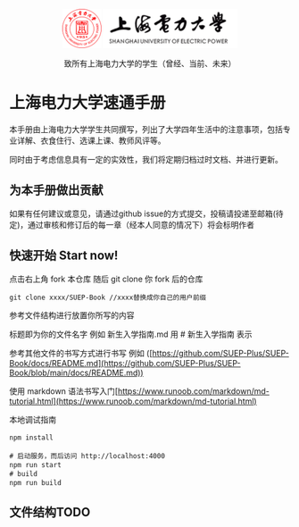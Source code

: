 <p style="text-align: center;">
    <img src="docs/static/imgs/logo.png" alt="suep icon" style="width: 70px; height: 70px"> 
    <img src="docs/static/imgs/name.png" alt="suep icon" style="height: 70px">
</p>
<p style="text-align: center;">致所有上海电力大学的学生（曾经、当前、未来）</p>

# 上海电力大学速通手册
本手册由上海电力大学学生共同撰写，列出了大学四年生活中的注意事项，包括专业详解、衣食住行、选课上课、教师风评等。

同时由于考虑信息具有一定的实效性，我们将定期归档过时文档、并进行更新。

## 为本手册做出贡献
如果有任何建议或意见，请通过github issue的方式提交，投稿请投递至邮箱(待定)，通过审核和修订后的每一章（经本人同意的情况下）将会标明作者

## 快速开始 Start now!
点击右上角 fork 本仓库
随后 git clone 你 fork 后的仓库

```shell
git clone xxxx/SUEP-Book //xxxx替换成你自己的用户前缀
```
参考文件结构进行放置你所写的内容

标题即为你的文件名字
例如 新生入学指南.md
用 # 新生入学指南 表示

参考其他文件的书写方式进行书写
例如 ([https://github.com/SUEP-Plus/SUEP-Book/docs/README.md](https://github.com/SUEP-Plus/SUEP-Book/blob/main/docs/README.md))

使用 markdown 语法书写入门[https://www.runoob.com/markdown/md-tutorial.html](https://www.runoob.com/markdown/md-tutorial.html)

本地调试指南
```shell
npm install

# 启动服务，而后访问 http://localhost:4000
npm run start
# build
npm run build
```

## 文件结构TODO

